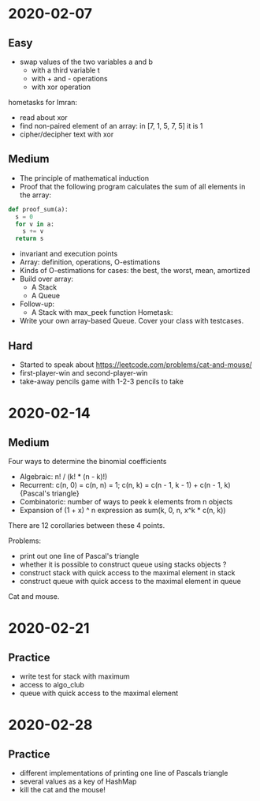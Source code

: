 # 2020-02-07
## Easy

* swap values of the two variables a and b
  * with a third variable t
  * with + and - operations
  * with xor operation

hometasks for Imran:
  * read about xor
  * find non-paired element of an array: in [7, 1, 5, 7, 5] it is 1
  * cipher/decipher text with xor

## Medium
* The principle of mathematical induction
* Proof that the following program calculates the sum of all elements in the array:
```python
def proof_sum(a):
  s = 0
  for v in a:
    s += v
  return s
```
 * invariant and execution points
 * Array: definition, operations, O-estimations
 * Kinds of O-estimations for cases: the best, the worst, mean, amortized
 * Build over array:
   * A Stack
   * A Queue
 * Follow-up:
   * A Stack with max_peek function
Hometask:
 * Write your own array-based Queue. Cover your class with testcases.
 
 ## Hard
  * Started to speak about https://leetcode.com/problems/cat-and-mouse/
  * first-player-win and second-player-win
  * take-away pencils game with 1-2-3 pencils to take
  
# 2020-02-14
## Medium

Four ways to determine the binomial coefficients
* Algebraic: n! / (k! * (n - k)!)
* Recurrent: c(n, 0) = c(n, n) = 1; c(n, k) = c(n - 1, k - 1) + c(n - 1, k) {Pascal's triangle}
* Combinatoric: number of ways to peek k elements from n objects
* Expansion of (1 + x) ^ n expression as sum(k, 0, n, x^k * c(n, k))


There are 12 corollaries between these 4 points.

Problems: 
* print out one line of Pascal's triangle
* whether it is possible to construct queue using stacks objects ?
* construct stack with quick access to the maximal element in stack
* construct queue with quick access to the maximal element in queue


Cat and mouse.

# 2020-02-21
## Practice

* write test for stack with maximum
* access to algo_club
* queue with quick access to the maximal element

# 2020-02-28
## Practice

* different implementations of printing one line of Pascals triangle
* several values as a key of HashMap
* kill the cat and the mouse!

